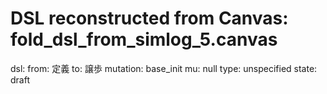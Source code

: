 # DSL reconstructed from Canvas: fold_dsl_from_simlog_5.canvas

dsl:
  from: 定義
  to: 譲歩
  mutation: base_init
  mu: null
  type: unspecified
  state: draft
